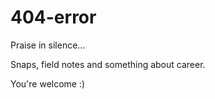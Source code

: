 # 404-error
Praise in silence...

Snaps, field notes and something about career.

You're welcome :)
